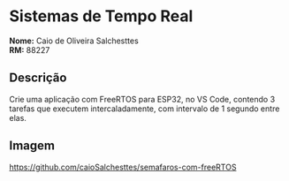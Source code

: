 # Sistemas de Tempo Real

**Nome:** Caio de Oliveira Salchesttes  
**RM:** 88227

## Descrição

Crie uma aplicação com FreeRTOS para ESP32, no VS
Code, contendo 3 tarefas que executem intercaladamente,
com intervalo de 1 segundo entre elas.

## Imagem

https://github.com/caioSalchesttes/semafaros-com-freeRTOS
